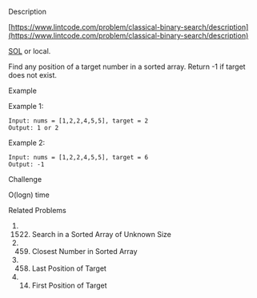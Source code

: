 Description

[https://www.lintcode.com/problem/classical-binary-search/description](https://www.lintcode.com/problem/classical-binary-search/description)

[SOL](https://www.jiuzhang.com/problem/classical-binary-search/) or local.

Find any position of a target number in a sorted array. Return -1 if target does not exist.

Example

Example 1:
```
Input: nums = [1,2,2,4,5,5], target = 2
Output: 1 or 2
```
Example 2:
```
Input: nums = [1,2,2,4,5,5], target = 6
Output: -1
```

Challenge

O(logn) time

Related Problems
1. 1522. Search in a Sorted Array of Unknown Size
2. 459. Closest Number in Sorted Array
3. 458. Last Position of Target
4. 14. First Position of Target
